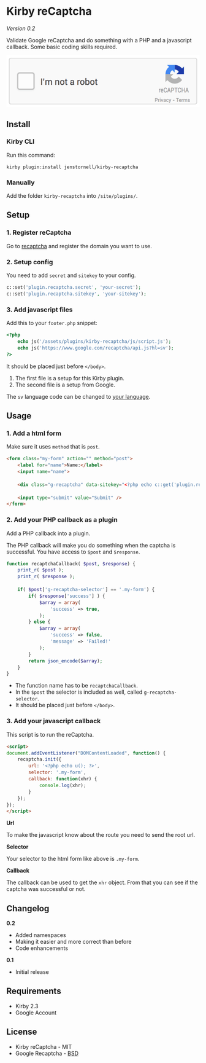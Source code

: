 # Kirby reCaptcha

*Version 0.2*

Validate Google reCaptcha and do something with a PHP and a javascript callback. Some basic coding skills required.

![](docs/screenshot.gif)

## Install

### Kirby CLI

Run this command:

```
kirby plugin:install jenstornell/kirby-recaptcha
```

### Manually

Add the folder `kirby-recaptcha` into `/site/plugins/`.

## Setup

### 1. Register reCaptcha

Go to [recaptcha](https://www.google.com/recaptcha/admin) and register the domain you want to use.

### 2. Setup config

You need to add `secret` and `sitekey` to your config.

```php
c::set('plugin.recaptcha.secret', 'your-secret');
c::set('plugin.recaptcha.sitekey', 'your-sitekey');
```

### 3. Add javascript files

Add this to your `footer.php` snippet:

```php
<?php
	echo js('/assets/plugins/kirby-recaptcha/js/script.js');
	echo js('https://www.google.com/recaptcha/api.js?hl=sv');
?>
```

It should be placed just before `</body>`.

1. The first file is a setup for this Kirby plugin.
2. The second file is a setup from Google.

The `sv` language code can be changed to [your language](https://developers.google.com/recaptcha/docs/language).

## Usage

### 1. Add a html form

Make sure it uses `method` that is `post`.

```html
<form class="my-form" action="" method="post">
	<label for="name">Name:</label>
	<input name="name">

	<div class="g-recaptcha" data-sitekey="<?php echo c::get('plugin.recaptcha.sitekey'); ?>"></div>

	<input type="submit" value="Submit" />
</form>
```

### 2. Add your PHP callback as a plugin

Add a PHP callback into a plugin.

The PHP callback will make you do something when the captcha is successful. You have access to `$post` and `$response`.

```php
function recaptchaCallback( $post, $response) {
	print_r( $post );
	print_r( $response );

	if( $post['g-recaptcha-selector'] == '.my-form') {
		if( $response['success'] ) {
			$array = array(
				'success' => true,
			);
		} else {
			$array = array(
				'success' => false,
				'message' => 'Failed!'
			);
		}
		return json_encode($array);
	}
}
```

- The function name has to be `recaptchaCallback`.
- In the `$post` the selector is included as well, called `g-recaptcha-selector`.
- It should be placed just before `</body>`.

### 3. Add your javascript callback

This script is to run the reCaptcha.

```html
<script>
document.addEventListener("DOMContentLoaded", function() {
	recaptcha.init({
		url: '<?php echo u(); ?>',
		selector: '.my-form',
		callback: function(xhr) {
			console.log(xhr);
		}
	});
});
</script>
```

**Url**

To make the javascript know about the route you need to send the root url.

**Selector**

Your selector to the html form like above is `.my-form`.

**Callback**

The callback can be used to get the `xhr` object. From that you can see if the captcha was successful or not.

## Changelog

**0.2**

- Added namespaces
- Making it easier and more correct than before
- Code enhancements

**0.1**

- Initial release

## Requirements

- Kirby 2.3
- Google Account

## License

- Kirby reCaptcha - MIT
- Google Recaptcha - [BSD](http://github.com/google/recaptcha/blob/master/LICENSE)